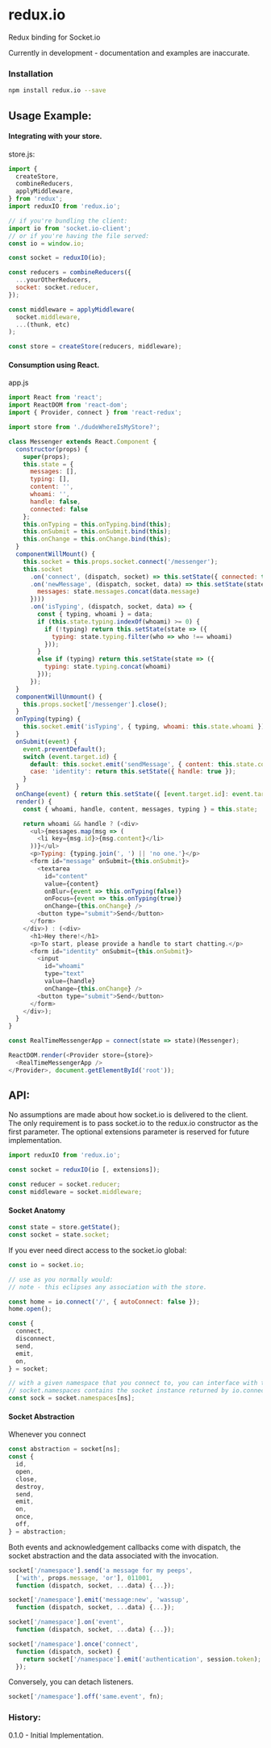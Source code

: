 # redux.io

Redux binding for Socket.io

Currently in development - documentation and examples are inaccurate.

### Installation

```bash
npm install redux.io --save
```

## Usage Example:

#### Integrating with your store.

store.js:
```javascript
import {
  createStore,
  combineReducers,
  applyMiddleware,
} from 'redux';
import reduxIO from 'redux.io';

// if you're bundling the client:
import io from 'socket.io-client';
// or if you're having the file served:
const io = window.io;

const socket = reduxIO(io);

const reducers = combineReducers({
  ...yourOtherReducers,
  socket: socket.reducer,
});

const middleware = applyMiddleware(
  socket.middleware,
  ...(thunk, etc)
);

const store = createStore(reducers, middleware);
```

#### Consumption using React.

app.js
```javascript
import React from 'react';
import ReactDOM from 'react-dom';
import { Provider, connect } from 'react-redux';

import store from './dudeWhereIsMyStore?';

class Messenger extends React.Component {
  constructor(props) {
    super(props);
    this.state = {
      messages: [],
      typing: [],
      content: '',
      whoami: '',
      handle: false,
      connected: false
    };
    this.onTyping = this.onTyping.bind(this);
    this.onSubmit = this.onSubmit.bind(this);
    this.onChange = this.onChange.bind(this);
  }
  componentWillMount() {
    this.socket = this.props.socket.connect('/messenger');
    this.socket
      .on('connect', (dispatch, socket) => this.setState({ connected: true }))
      .on('newMessage', (dispatch, socket, data) => this.setState(state => ({
        messages: state.messages.concat(data.message)
      })))
      .on('isTyping', (dispatch, socket, data) => {
        const { typing, whoami } = data;
        if (this.state.typing.indexOf(whoami) >= 0) {
          if (!typing) return this.setState(state => ({
            typing: state.typing.filter(who => who !== whoami)
          }));
        }
        else if (typing) return this.setState(state => ({
          typing: state.typing.concat(whoami)
        }));
      });
  }
  componentWillUnmount() {
    this.props.socket['/messenger'].close();
  }
  onTyping(typing) {
    this.socket.emit('isTyping', { typing, whoami: this.state.whoami });
  }
  onSubmit(event) {
    event.preventDefault();
    switch (event.target.id) {
      default: this.socket.emit('sendMessage', { content: this.state.content });
      case: 'identity': return this.setState({ handle: true });
    }
  }
  onChange(event) { return this.setState({ [event.target.id]: event.target.value }); }
  render() {
    const { whoami, handle, content, messages, typing } = this.state;

    return whoami && handle ? (<div>
      <ul>{messages.map(msg => (
        <li key={msg.id}>{msg.content}</li>
      ))}</ul>
      <p>Typing: {typing.join(', ') || 'no one.'}</p>
      <form id="message" onSubmit={this.onSubmit}>
        <textarea
          id="content"
          value={content}
          onBlur={event => this.onTyping(false)}
          onFocus={event => this.onTyping(true)}
          onChange={this.onChange} />
        <button type="submit">Send</button>
      </form>
    </div>) : (<div>
      <h1>Hey there!</h1>
      <p>To start, please provide a handle to start chatting.</p>
      <form id="identity" onSubmit={this.onSubmit}>
        <input
          id="whoami"
          type="text"
          value={handle}
          onChange={this.onChange} />
        <button type="submit">Send</button>
      </form>
    </div>);
  }
}

const RealTimeMessengerApp = connect(state => state)(Messenger);

ReactDOM.render(<Provider store={store}>
  <RealTimeMessengerApp />
</Provider>, document.getElementById('root'));

```

## API:

No assumptions are made about how socket.io is delivered to the client.
The only requirement is to pass socket.io to the redux.io constructor as the first parameter. The optional extensions parameter is reserved for future implementation.

```javascript
import reduxIO from 'redux.io';

const socket = reduxIO(io [, extensions]);

const reducer = socket.reducer;
const middleware = socket.middleware;
```

#### Socket Anatomy

```javascript
const state = store.getState();
const socket = state.socket;
```

If you ever need direct access to the socket.io global:

```javascript
const io = socket.io;

// use as you normally would:
// note - this eclipses any association with the store.

const home = io.connect('/', { autoConnect: false });
home.open();
```

```javascript
const {
  connect,
  disconnect,
  send,
  emit,
  on,
} = socket;

// with a given namespace that you connect to, you can interface with the socket:
// socket.namespaces contains the socket instance returned by io.connect().
const sock = socket.namespaces[ns];
```

#### Socket Abstraction
Whenever you connect
```javascript
const abstraction = socket[ns];
const {
  id,
  open,
  close,
  destroy,
  send,
  emit,
  on,
  once,
  off,
} = abstraction;
```

Both events and acknowledgement callbacks come with dispatch, the socket abstraction and the data associated with the invocation.

```javascript
socket['/namespace'].send('a message for my peeps',
  ['with', props.message, 'or'], 011001,
  function (dispatch, socket, ...data) {...});

socket['/namespace'].emit('message:new', 'wassup',
  function (dispatch, socket, ...data) {...});

socket['/namespace'].on('event',
  function (dispatch, socket, ...data) {...});

socket['/namespace'].once('connect',
  function (dispatch, socket) {
    return socket['/namespace'].emit('authentication', session.token);
  });
```

Conversely, you can detach listeners.

```javascript
socket['/namespace'].off('same.event', fn);
```

### History:
0.1.0 - Initial Implementation.
